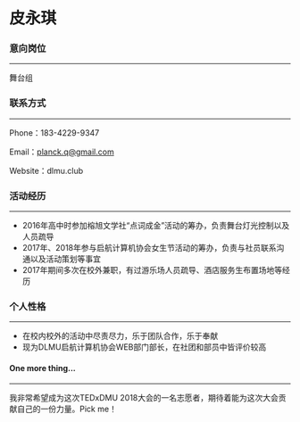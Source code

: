 # 皮永琪

###  意向岗位
---
舞台组

### 联系方式
---
Phone：183-4229-9347

Email：planck.q@gmail.com

Website：dlmu.club

### 活动经历
---
- 2016年高中时参加榕旭文学社“点词成金”活动的筹办，负责舞台灯光控制以及人员疏导
- 2017年、2018年参与启航计算机协会女生节活动的筹办，负责与社员联系沟通以及活动策划等事宜
- 2017年期间多次在校外兼职，有过游乐场人员疏导、酒店服务生布置场地等经历

### 个人性格
---
- 在校内校外的活动中尽责尽力，乐于团队合作，乐于奉献
- 现为DLMU启航计算机协会WEB部门部长，在社团和部员中皆评价较高

#### One more thing...
---
我非常希望成为这次TEDxDMU 2018大会的一名志愿者，期待着能为这次大会贡献自己的一份力量。Pick me！